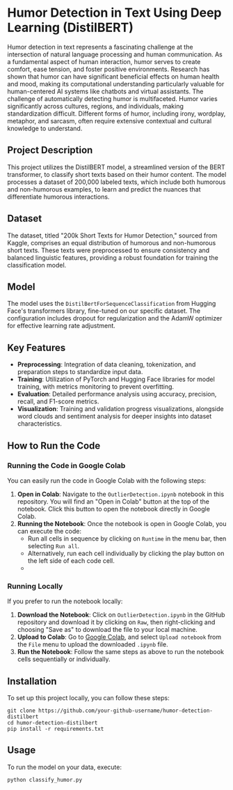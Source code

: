 # Humor Detection in Text Using Deep Learning (DistilBERT)

Humor detection in text represents a fascinating challenge at the intersection of natural language processing and human communication. As a fundamental aspect of human interaction, humor serves to create comfort, ease tension, and foster positive environments. Research has shown that humor can have significant beneficial effects on human health and mood, making its computational understanding particularly valuable for human-centered AI systems like chatbots and virtual assistants.  The challenge of automatically detecting humor is multifaceted. Humor varies significantly across cultures, regions, and individuals, making standardization difficult. Different forms of humor, including irony, wordplay, metaphor, and sarcasm, often require extensive contextual and cultural knowledge to understand.

## Project Description

This project utilizes the DistilBERT model, a streamlined version of the BERT transformer, to classify short texts based on their humor content. The model processes a dataset of 200,000 labeled texts, which include both humorous and non-humorous examples, to learn and predict the nuances that differentiate humorous interactions.

## Dataset

The dataset, titled "200k Short Texts for Humor Detection," sourced from Kaggle, comprises an equal distribution of humorous and non-humorous short texts. These texts were preprocessed to ensure consistency and balanced linguistic features, providing a robust foundation for training the classification model.

## Model

The model uses the `DistilBertForSequenceClassification` from Hugging Face's transformers library, fine-tuned on our specific dataset. The configuration includes dropout for regularization and the AdamW optimizer for effective learning rate adjustment.

## Key Features

- **Preprocessing**: Integration of data cleaning, tokenization, and preparation steps to standardize input data.
- **Training**: Utilization of PyTorch and Hugging Face libraries for model training, with metrics monitoring to prevent overfitting.
- **Evaluation**: Detailed performance analysis using accuracy, precision, recall, and F1-score metrics.
- **Visualization**: Training and validation progress visualizations, alongside word clouds and sentiment analysis for deeper insights into dataset characteristics.

## How to Run the Code

### Running the Code in Google Colab
You can easily run the code in Google Colab with the following steps:
1. **Open in Colab**: Navigate to the `OutlierDetection.ipynb` notebook in this repository. You will find an "Open in Colab" button at the top of the notebook. Click this button to open the notebook directly in Google Colab.
2. **Running the Notebook**: Once the notebook is open in Google Colab, you can execute the code:
    - Run all cells in sequence by clicking on `Runtime` in the menu bar, then selecting `Run all`.
    - Alternatively, run each cell individually by clicking the play button on the left side of each code cell.
    - 
### Running Locally
If you prefer to run the notebook locally:
1. **Download the Notebook**: Click on `OutlierDetection.ipynb` in the GitHub repository and download it by clicking on `Raw`, then right-clicking and choosing "Save as" to download the file to your local machine.
2. **Upload to Colab**: Go to [Google Colab](https://colab.research.google.com/), and select `Upload notebook` from the `File` menu to upload the downloaded `.ipynb` file.
3. **Run the Notebook**: Follow the same steps as above to run the notebook cells sequentially or individually.


## Installation

To set up this project locally, you can follow these steps:

`git clone https://github.com/your-github-username/humor-detection-distilbert` <br>
`cd humor-detection-distilbert`<br>
`pip install -r requirements.txt`<br>


## Usage

To run the model on your data, execute:

`python classify_humor.py`



